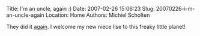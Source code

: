 Title: I'm an uncle, again :)
Date: 2007-02-26 15:06:23
Slug: 20070226-i-m-an-uncle-again
Location: Home
Authors: Michiel Scholten

<p>They did it <a href="http://aquariusoft.org/~mbscholt/index.php?rantid=273">again</a>. I welcome my new niece Ilse to this freaky little planet!</p>